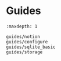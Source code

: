 # Guides

```{toctree}
:maxdepth: 1

guides/notion
guides/configure
guides/sqlite_basic
guides/storage
```
